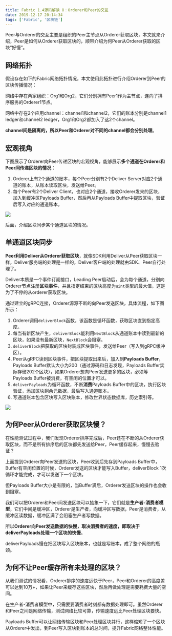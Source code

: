 ```yaml
---
title: Fabric 1.4源码解读 8：Orderer和Peer的交互
date: 2019-12-17 20:14:34
tags: ['Fabric', '区块链']
---
```



Peer与Orderer的交互主要是组织的Peer主节点从Orderer获取区块，本文就来介绍，Peer是如何从Orderer获取区块的，顺带介绍为何Peer从Orderer获取的区块“好慢”。

## 网络拓扑


假设存在如下的Fabric网络拓扑情况，本文使用此拓扑进行介绍Orderer到Peer的区块传播情况：

网络中存在两家组织：Org1和Org2，它们分别拥有Peer1作为主节点，连向了排序服务的Orderer1节点。

网络中存在2个应用channel：channel1和channel2，它们的账本分别是channel1 ledger和channel2 ledger，Org1和Org2都加入了这2个channel。

**channel间是隔离的，所以Peer和Orderer对不同的channel都会分别处理**。

## 宏观视角


下图展示了Orderer向Peer传递区块的宏观视角，能够展示**多个通道在Orderer和Peer间传递区块的情况**：
1. Orderer上有2个通道的账本，每个Peer分别有2个Deliver Server对应2个通道的账本，从账本读取区块，发送给Peer。
1. 每个Peer有2个Deliver Client，也对应2个通道，接收Orderer发来的区块，加入到缓冲区Payloads Buffer，然后再从Payloads Buffer中提取区块，验证后写入对应的通道账本。

![](http://img.lessisbetter.site/2019-12-spread-of-blocks-new.png)

后面，介绍区块同步某个通道区块的情况。

## 单通道区块同步

**Peer利用Deliver从Orderer获取区块**，就像SDK利用Deliver从Peer获取区块一样，Deliver服务端的处理是一样的，Deliver客户端的处理就由SDK、Peer自行处理了。

Deliver本质是一个事件订阅接口，Leading Peer启动后，会为每个通道，分别向Orderer节点注册**区块事件**，并且指定结束的区块高度为`uint`类型的最大值，这是为了不停的从orderer获取区块。

通过建立的gRPC连接，Orderer源源不断的向Peer发送区块，具体流程，如下图所示：
1. Orderer调用`deliverBlock`函数，该函数是循环函数，获取区块直到指定高度。
1. 每当有新区块产生，`deliverBlock`能利用`NextBlock`从通道账本中读到最新的区块，如果没有最新区块，`NextBlock`会阻塞。
1. `deliverBlock`把获取的区块封装成区块事件，发送给Peer（写入到gRPC缓冲区）。
1. Peer从gRPC读到区块事件，把区块提取出来后，加入到**Payloads Buffer**，Payloads Buffer默认大小为200（通过源码和日志发现，Payloads Buffer实际存储202个区块），如果Orderer想向Peer发送更多的区块，必须等Payloads Buffer被消费，有空闲的位置才可以。
1. `deliverPayloads`为循环函数，不断**消费**Payloads Buffer中的区块，执行区块验证，添加区块剩余元数据，最后写入通道账本。
1. 写通道账本包含区块写入区块账本，修改世界状态数据库，历史索引等。


![](http://img.lessisbetter.site/2019-12-orderer-to-peer.png)


## 为何Peer从Orderer获取区块慢？

在性能测试过程中，我们发现Orderer排序完成后，Peer还在不断的从Orderer获取区块，而不是所有排序后的区块都先发送给Peer，Peer缓存起来，慢慢去验证？

上面提到Orderer向Peer发送的区块，Peer收到后先存到Payloads Buffer中，Buffer有空闲位置的时候，Orderer发送的区块才能写入Buffer，deliverBlock 1次循环才能完成，才可以发送下一个区块。

但Payloads Buffer大小是有限的，当Buffer满后，Orderer发送区块的操作也会收到阻塞。

我们可以把Orderer和Peer间发送区块可以抽象一下，它们就是**生产者-消费者模型**，它们中间是缓冲区，Orderer是生产者，向缓冲区写数据，Peer是消费者，从缓冲区读数据，缓冲区满了会阻塞生产者写数据。

所以**Orderer向Peer发送数据的快慢，取决消费者的速度，即取决于deliverPayloads处理一个区块的快慢**。

deliverPayloads慢在把区块写入区块账本，也就是写账本，成了整个网络的瓶颈。

## 为何不让Peer缓存所有未处理的区块？

从我们测试的情况看，Orderer排序的速度远快于Peer，Peer和Orderer的高度差可以达到10万+，如果让Peer来缓存这些区块，然后再做处理是需要耗费大量的空间。

在生产者-消费者模型中，只需要要消费者时刻都有数据处理即可。虽然Orderer和Peer之间是网络传输，测试网络比较可靠，传输速度远比Peer处理区块要快。

Payloads Buffer可以让网络传输区块和Peer处理区块并行，这样缩短了一个区块从Orderer中发出，到Peer写入区块到账本的总时间，提升Fabric网络整体性能。
